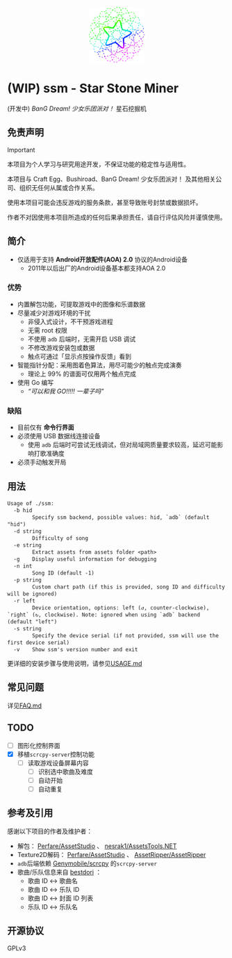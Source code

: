 <p align="center">
    <img src="imgs/icon.svg" width="128" height="128" alt="ssm"/>
</p>

# (WIP) ssm - Star Stone Miner
(开发中) *BanG Dream! 少女乐团派对！* 星石挖掘机

## 免责声明
> [!IMPORTANT]
> 本项目为个人学习与研究用途开发，不保证功能的稳定性与适用性。
>
> 本项目与 Craft Egg、Bushiroad、BanG Dream! 少女乐团派对！ 及其他相关公司、组织无任何从属或合作关系。
>
> 使用本项目可能会违反游戏的服务条款，甚至导致账号封禁或数据损坏。
>
> 作者不对因使用本项目所造成的任何后果承担责任，请自行评估风险并谨慎使用。

## 简介
- 仅适用于支持 **Android开放配件(AOA) 2.0** 协议的Android设备
	 - 2011年以后出厂的Android设备基本都支持AOA 2.0

### 优势
- 内置解包功能，可提取游戏中的图像和乐谱数据
- 尽量减少对游戏环境的干扰
  - 非侵入式设计，不干预游戏进程
  - 无需 root 权限
  - 不使用 `adb` 后端时，无需开启 USB 调试
  - 不修改游戏安装包或数据
  - 触点可通过「显示点按操作反馈」看到
- 智能指针分配：采用图着色算法，用尽可能少的触点完成演奏
  - 理论上 99% 的谱面可仅用两个触点完成
- 使用 Go 编写
  - *“可以和我 GO!!!!! 一辈子吗”*

### 缺陷
- 目前仅有 **命令行界面**
- 必须使用 USB 数据线连接设备
  - 使用 `adb` 后端时可尝试无线调试，但对局域网质量要求较高，延迟可能影响打歌准确度
- 必须手动触发开局

## 用法
```
Usage of ./ssm:
  -b hid
    	Specify ssm backend, possible values: hid, `adb` (default "hid")
  -d string
    	Difficulty of song
  -e string
    	Extract assets from assets folder <path>
  -g	Display useful information for debugging
  -n int
    	Song ID (default -1)
  -p string
    	Custom chart path (if this is provided, song ID and difficulty will be ignored)
  -r left
    	Device orientation, options: left (↺, counter-clockwise), `right` (↻, clockwise). Note: ignored when using `adb` backend (default "left")
  -s string
    	Specify the device serial (if not provided, ssm will use the first device serial)
  -v	Show ssm's version number and exit
```
更详细的安装步骤与使用说明，请参见[USAGE.md](./docs/USAGE.md)

## 常见问题
详见[FAQ.md](./docs/FAQ.md)

## TODO
- [ ] 图形化控制界面
- [X] 移植`scrcpy-server`控制功能
	- [ ] 读取游戏设备屏幕内容
        - [ ] 识别选中歌曲及难度
        - [ ] 自动开始
        - [ ] 自动重复

## 参考及引用
感谢以下项目的作者及维护者：
- 解包： [Perfare/AssetStudio](https://github.com/Perfare/AssetStudio.git) 、 [nesrak1/AssetsTools.NET](https://github.com/nesrak1/AssetsTools.NET.git)
- Texture2D解码： [Perfare/AssetStudio](https://github.com/Perfare/AssetStudio.git) 、 [AssetRipper/AssetRipper](https://github.com/AssetRipper/AssetRipper.git)
- `adb`后端依赖 [Genymobile/scrcpy](https://github.com/Genymobile/scrcpy) 的`scrcpy-server`
- 歌曲/乐队信息来自 [bestdori](https://bestdori.com) ：
    - 歌曲 ID ↔ 歌曲名
    - 歌曲 ID ↔ 乐队 ID
    - 歌曲 ID ↔ 封面 ID 列表
    - 乐队 ID ↔ 乐队名

## 开源协议
GPLv3
